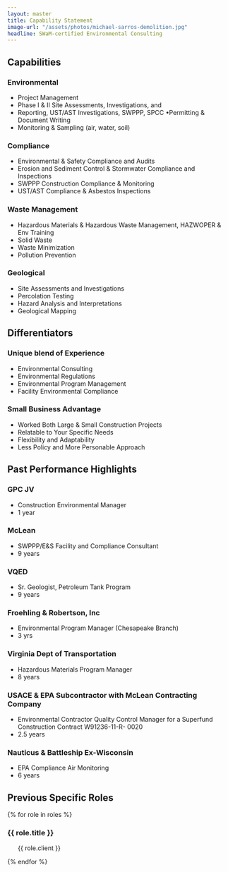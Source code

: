 ```yaml
---
layout: master
title: Capability Statement
image-url: "/assets/photos/michael-sarros-demolition.jpg"
headline: SWaM-certified Environmental Consulting
---
```

<div class="card my-3">
    <h2 class="card-header">Capabilities</h2>
    <div class="card-body">
        <h3>Environmental</h3>
        <ul class="">
            <li>Project Management</li>
            <li>Phase I & II Site Assessments, Investigations, and</li>
            <li>Reporting, UST/AST Investigations, SWPPP, SPCC •Permitting & Document Writing</li>
            <li>Monitoring & Sampling (air, water, soil)</li>
        </ul>
        <h3>Compliance</h3>
        <ul>
            <li>Environmental & Safety Compliance and Audits</li>
            <li>Erosion and Sediment Control & Stormwater Compliance and Inspections</li>
            <li>SWPPP Construction Compliance & Monitoring</li>
            <li>UST/AST Compliance & Asbestos Inspections</li>
        </ul>
        <h3>Waste Management</h3>
        <ul>
            <li>Hazardous Materials & Hazardous Waste Management, HAZWOPER & Env Training</li>
            <li>Solid Waste</li>
            <li>Waste Minimization</li>
            <li>Pollution Prevention</li>
        </ul>
        <h3>Geological</h3>
        <ul>
            <li>Site Assessments and Investigations</li>
            <li>Percolation Testing</li>
            <li>Hazard Analysis and Interpretations</li>
            <li>Geological Mapping</li>
        </ul>
    </div>
</div>
<div class="card my-3">
    <h2 class="card-header">Differentiators</h2>
    <div class="card-body">
        <h3>Unique blend of Experience</h3>
        <ul>
            <li>Environmental Consulting</li>
            <li>Environmental Regulations</li>
            <li>Environmental Program Management</li>
            <li>Facility Environmental Compliance</li>
        </ul>
        <h3>Small Business Advantage</h3>
        <ul>
            <li>Worked Both Large & Small Construction Projects</li>
            <li>Relatable to Your Specific Needs</li>
            <li>Flexibility and Adaptability</li>
            <li>Less Policy and More Personable Approach</li>
        </ul>
    </div>
</div>
<div class="card my-3">
    <h2 class="card-header">Past Performance Highlights</h2>
    <div class="card-body small">
        <div class="row row-cols-1 row-cols-md-2 g-3">
            <div class="col">
                <h3 class="card-title h6">GPC JV</h3>
                <ul class="list-unstyled">
                    <li>Construction Environmental Manager</li>
                    <li>1 year</li>
                </ul>
            </div>
            <div class="col">
                <h3 class="h6">McLean</h3>
                <ul class="list-unstyled">
                    <li>SWPPP/E&S Facility and Compliance Consultant</li>
                    <li>9 years</li>
                </ul>
            </div>
            <div class="col">
                <h3 class="h6">VQED</h3>
                <ul class="list-unstyled">
                    <li>Sr. Geologist, Petroleum Tank Program</li>
                    <li>9 years</li>
                </ul>
            </div>
            <div class="col">
                <h3 class="h6">Froehling & Robertson, Inc</h3>
                <ul class="list-unstyled">
                    <li>Environmental Program Manager (Chesapeake Branch)</li>
                    <li>3 yrs</li>
                </ul>
            </div>
            <div class="col">
                <h3 class="h6">Virginia Dept of Transportation</h3>
                <ul class="list-unstyled">
                    <li>Hazardous Materials Program Manager</li>
                    <li>8 years</li>
                </ul>
            </div>
            <div class="col">
                <h3 class="h6">USACE & EPA Subcontractor with McLean Contracting Company</h3>
                <ul class="list-unstyled">
                    <li>Environmental Contractor Quality Control Manager for a Superfund Construction
                        Contract W91236-11-R- 0020
                    </li>
                    <li>2.5 years</li>
                </ul>
            </div>
            <div class="col">
                <h3 class="h6">Nauticus & Battleship Ex-Wisconsin</h3>
                <ul class="list-unstyled">
                    <li>EPA Compliance Air Monitoring</li>
                    <li>6 years</li>
                </ul>
            </div>
        </div>
    </div>
</div>
<div class="card my-3">
    <h2 class="card-header">Previous Specific Roles</h2>
    <div class="card-body small">
        <div class="row row-cols-1 row-cols-md-2 g-3">
            {% for role in roles %}<div class="col">
                    <h3 class="card-title h6">{{ role.title }}</h3>
                    <ul class="list-unstyled">
                        {{ role.client }}
                    </ul>
                </div>{% endfor %}
        </div>
    </div>
</div>

